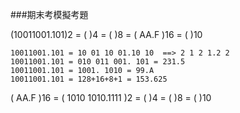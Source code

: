 ###期末考模擬考題

(10011001.101)2 = ( )4 = ( )8 = ( AA.F )16 = ( )10 
```
10011001.101 = 10 01 10 01.10 10  ==> 2 1 2 1.2 2 
10011001.101 = 010 011 001. 101 = 231.5 
10011001.101 = 1001. 1010 = 99.A 
10011001.101 = 128+16+8+1 = 153.625
```

( AA.F )16 = ( 1010 1010.1111 )2 = ( )4 = ( )8 = ( )10
```

```
